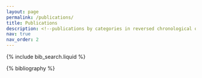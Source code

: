 ```yaml
---
layout: page
permalink: /publications/
title: Publications
description: <!--publications by categories in reversed chronological order. generated by jekyll-scholar.-->
nav: true
nav_order: 2
---
```


<!-- _pages/publications.md -->

<!-- Bibsearch Feature -->

{% include bib_search.liquid %}

<div class="publications">

{% bibliography %}

</div>
